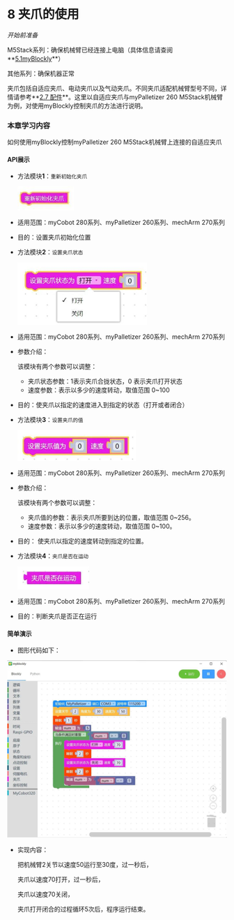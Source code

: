 # 8 夹爪的使用

<i>开始前准备</i>

M5Stack系列：确保机械臂已经连接上电脑（具体信息请查阅**[5.1myBlockly](https://docs.elephantrobotics.com/docs/gitbook/5-ProgramingApplication-myblockly-uiflow-mind/5.1-myblockly/)**）

其他系列：确保机器正常

夹爪包括自适应夹爪、电动夹爪以及气动夹爪。不同夹爪适配机械臂型号不同，详情请参考**[2.7 配件](https://docs.elephantrobotics.com/docs/gitbook/2-serialproduct/2.7-accessories/2.7-accessories.html)**。这里以自适应夹爪与myPalletizer 260 M5Stack机械臂为例，对使用myBlockly控制夹爪的方法进行说明。

### 本章学习内容

如何使用myBlockly控制myPalletizer 260 M5Stack机械臂上连接的自适应夹爪

#### API展示

+ 方法模块**1**：`重新初始化夹爪`

  <img src="../../../../resource\3-FunctionsAndApplications\6.developmentGuide\myBlocklyAndUlFlow\init-jaw/重新初始化夹爪.jpg" style="zoom: 80%;" />

+ 适用范围：myCobot 280系列、myPalletizer 260系列、mechArm 270系列

+ 目的：设置夹爪初始化位置



- 方法模块**2**：`设置夹爪状态`

  <img src="../../../../resource\3-FunctionsAndApplications\6.developmentGuide\myBlocklyAndUlFlow\init-jaw/设置夹爪状态.jpg" style="zoom: 67%;" />

* 适用范围：myCobot 280系列、myPalletizer 260系列、mechArm 270系列

- 参数介绍：

  该模块有两个参数可以调整：

  * 夹爪状态参数：1表示夹爪合拢状态，0 表示夹爪打开状态
  * 速度参数：表示以多少的速度转动，取值范围 0~100

- 目的：使夹爪以指定的速度进入到指定的状态（打开或者闭合）

  

- 方法模块**3**：`设置夹爪的值`

  <img src="../../../../resource\3-FunctionsAndApplications\6.developmentGuide\myBlocklyAndUlFlow\init-jaw/设置夹爪的值.jpg" style="zoom: 67%;" />

- 适用范围：myCobot 280系列、myPalletizer 260系列、mechArm 270系列

- 参数介绍：

  该模块有两个参数可以调整：

  * 夹爪值的参数：表示夹爪所要到达的位置，取值范围 0~256。
  * 速度参数：表示以多少的速度转动，取值范围 0~100。

* 目的： 使夹爪以指定的速度转动到指定的位置。



* 方法模块**4**：`夹爪是否在运动`

  <img src="../../../../resource\3-FunctionsAndApplications\6.developmentGuide\myBlocklyAndUlFlow\init-jaw/夹爪是否在运动.jpg" style="zoom: 67%;" />

* 适用范围：myCobot 280系列、myPalletizer 260系列、mechArm 270系列

* 目的：判断夹爪是否正在运行

#### 简单演示

* 图形代码如下：

<img src="../../../../resource\3-FunctionsAndApplications\6.developmentGuide\myBlocklyAndUlFlow\init-jaw/夹爪demo.jpg" style="zoom: 50%;" />



* 实现内容：

  把机械臂2关节以速度50运行至30度，过一秒后，

  夹爪以速度70打开，过一秒后，

  夹爪以速度70关闭，

  夹爪打开闭合的过程循环5次后，程序运行结束。
